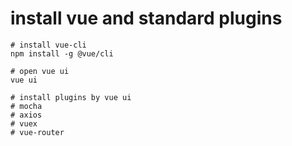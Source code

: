 # install vue and standard plugins

```
# install vue-cli
npm install -g @vue/cli

# open vue ui
vue ui

# install plugins by vue ui
# mocha
# axios
# vuex
# vue-router
```